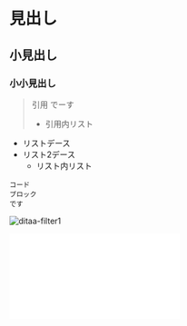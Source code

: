 見出し
======

小見出し
--------

### 小小見出し

> 引用 でーす
>
> -   引用内リスト

-   リストデース
-   リスト2デース
    -   リスト内リスト

``` {.unko}
コード
ブロック
です
```

![ditaa-filter1](hoge/1.png "ditaa-filter1")

![alt text](hoge.img "title")
